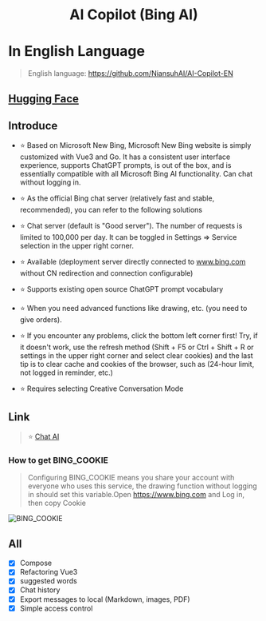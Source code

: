 <h1 align="center">AI Copilot (Bing AI)</h1>

# In English Language
> English language: https://github.com/NiansuhAI/AI-Copilot-EN

## [Hugging Face](https://huggingface.co/NiansuhAI)

## Introduce
- ⭐ Based on Microsoft New Bing, Microsoft New Bing website is simply customized with Vue3 and Go. It has a consistent user interface experience, supports ChatGPT prompts, is out of the box, and is essentially compatible with all Microsoft Bing AI functionality. Can chat without logging in.

- ⭐ As the official Bing chat server (relatively fast and stable, recommended), you can refer to the following solutions

- ⭐ Chat server (default is "Good server"). The number of requests is limited to 100,000 per day. It can be toggled in Settings => Service selection in the upper right corner.

- ⭐ Available (deployment server directly connected to www.bing.com without CN redirection and connection configurable)

- ⭐ Supports existing open source ChatGPT prompt vocabulary

- ⭐ When you need advanced functions like drawing, etc. (you need to give orders).

- ⭐ If you encounter any problems, click the bottom left corner first! Try, if it doesn't work, use the refresh method (Shift + F5 or Ctrl + Shift + R or settings in the upper right corner and select clear cookies) and the last tip is to clear cache and cookies of the browser, such as (24-hour limit, not logged in reminder, etc.)

- ⭐ Requires selecting Creative Conversation Mode
## Link 

>⭐ [Chat AI](https://NiansuhAI-chat.hf.space)

### How to get BING_COOKIE

> Configuring BING_COOKIE means you share your account with everyone who uses this service, the drawing function without logging in should set this variable.Open https://www.bing.com and Log in, then copy Cookie

![BING_COOKIE](https://cdn-uploads.huggingface.co/production/uploads/65126d4afdba96cc3c3e7498/WMjxkZs20Y3UyC2RDyfT3.png)

## All

- [x] Compose
- [x] Refactoring Vue3
- [x] suggested words
- [x] Chat history
- [x] Export messages to local (Markdown, images, PDF)
- [x] Simple access control

